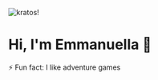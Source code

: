 ![kratos!](https://i.giphy.com/media/v1.Y2lkPTc5MGI3NjExN3Q0bHBicjZyYnJta2pveTZ5c2tpdzU5dWx2c29nb3F4a2I0dmllZSZlcD12MV9pbnRlcm5hbF9naWZfYnlfaWQmY3Q9Zw/VVGdG2HimJl6APwPiE/giphy.gif)

# Hi, I'm Emmanuella 👋

<!--
**ebosetalee/ebosetalee** is a ✨ _special_ ✨ repository because its `README.md` (this file) appears on your GitHub profile.

Here are some ideas to get you started:

- 🔭 I’m currently working on ...
- 🌱 I’m currently learning ...
- 👯 I’m looking to collaborate on ...
- 🤔 I’m looking for help with ...
- 💬 Ask me about ...
- 📫 How to reach me: ...
- 😄 Pronouns: ...
- ⚡ Fun fact: ...
-->
⚡ Fun fact: I like adventure games
